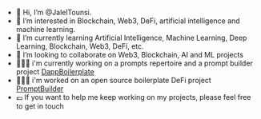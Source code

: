- 👋 Hi, I’m @JalelTounsi.
- 👀 I’m interested in Blockchain, Web3, DeFi, artificial intelligence and machine learning.
- 🌱 I’m currently learning Artificial Intelligence, Machine Learning, Deep Learning, Blockchain, Web3, DeFi, etc.
- 💞️ I’m looking to collaborate on Web3, Blockchain, AI and ML projects
- 👨🏻‍💻 i'm currently working on a prompts repertoire and a prompt builder project [DappBoilerplate](https://github.com/JalelTounsi/DappBoilerplate)
- 👨🏻‍💻 i'm worked on an open source boilerplate DeFi project [PromptBuilder](https://github.com/JalelTounsi/PromptBuilder)
- 💶 If you want to help me keep working on my projects, please feel free to get in touch

<!---
JalelTounsi/JalelTounsi is a ✨ special ✨ repository because its `README.md` (this file) appears on your GitHub profile.
You can click the Preview link to take a look at your changes.
--->
